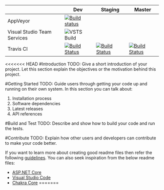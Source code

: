 |                             | Dev | Staging | Master |
| ----------------------------| ----------------- | ----------------- | ----------------- |
| AppVeyor                    | [![Build status](https://ci.appveyor.com/api/projects/status/196cw7xm87ps6qwd?svg=true)](https://ci.appveyor.com/project/bingzer/grafika-server-netcore) | |
| Visual Studio Team Services | ![VSTS Build](https://bingzer.visualstudio.com/_apis/public/build/definitions/7eb0b535-b64c-45f9-971b-e027411b9b60/21/badge) | | |
| Travis CI                   | [![Build Status](https://travis-ci.org/bingzer/grafika.server.svg?branch=dev)](https://travis-ci.org/bingzer/grafika.server) | [![Build Status](https://travis-ci.org/bingzer/grafika.server.svg?branch=staging)](https://travis-ci.org/bingzer/grafika.server) | [![Build Status](https://travis-ci.org/bingzer/grafika.server.svg?branch=master)](https://travis-ci.org/bingzer/grafika.server) |


<<<<<<< HEAD
#Introduction 
TODO: Give a short introduction of your project. Let this section explain the objectives or the motivation behind this project. 

#Getting Started
TODO: Guide users through getting your code up and running on their own system. In this section you can talk about:
1.	Installation process
2.	Software dependencies
3.	Latest releases
4.	API references

#Build and Test
TODO: Describe and show how to build your code and run the tests. 

#Contribute
TODO: Explain how other users and developers can contribute to make your code better. 

If you want to learn more about creating good readme files then refer the following [guidelines](https://www.visualstudio.com/en-us/docs/git/create-a-readme). You can also seek inspiration from the below readme files:
- [ASP.NET Core](https://github.com/aspnet/Home)
- [Visual Studio Code](https://github.com/Microsoft/vscode)
- [Chakra Core](https://github.com/Microsoft/ChakraCore)
=======
 
